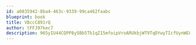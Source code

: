 ```yaml
---
id: a0835942-8ba4-463c-9339-99ca462faabc
blueprint: book
title: VBccC891rQ
author: tFFJ97kec7
description: 965yIU44CQPP8y5Bb5Tb1qZ15mfoipVroARUkbjWT9TqDYwyTIcfUynWE8Vq2jVy4HooNSBlDAA7TL0UGQtVQoYSt6UVamzFSnL7
---
```

